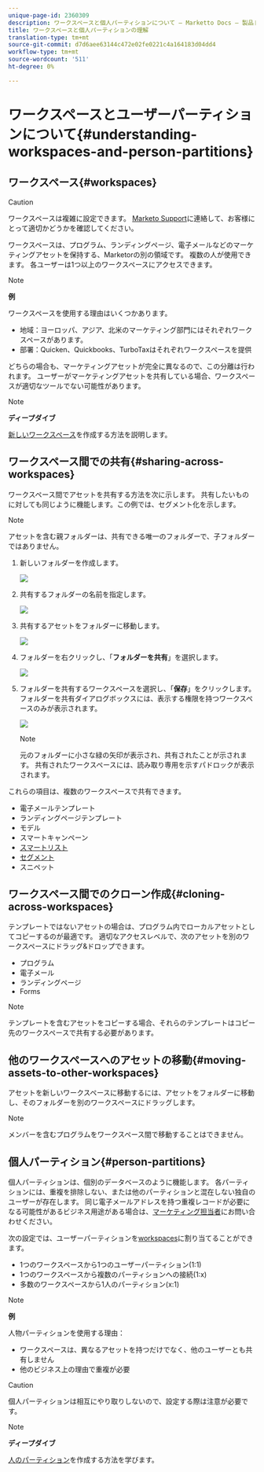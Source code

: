 ```yaml
---
unique-page-id: 2360309
description: ワークスペースと個人パーティションについて — Marketto Docs — 製品ドキュメント
title: ワークスペースと個人パーティションの理解
translation-type: tm+mt
source-git-commit: d7d6aee63144c472e02fe0221c4a164183d04dd4
workflow-type: tm+mt
source-wordcount: '511'
ht-degree: 0%

---
```



# ワークスペースとユーザーパーティションについて{#understanding-workspaces-and-person-partitions}

## ワークスペース{#workspaces}

>[!CAUTION]
>
>ワークスペースは複雑に設定できます。  [Marketo Support](http://support.marketo.com/)に連絡して、お客様にとって適切かどうかを確認してください。

ワークスペースは、プログラム、ランディングページ、電子メールなどのマーケティングアセットを保持する、Marketorの別の領域です。 複数の人が使用できます。 各ユーザーは1つ以上のワークスペースにアクセスできます。

>[!NOTE]
>
>**例**
>
>ワークスペースを使用する理由はいくつかあります。
>
>* 地域：ヨーロッパ、アジア、北米のマーケティング部門にはそれぞれワークスペースがあります。
>* 部署：Quicken、Quickbooks、TurboTaxはそれぞれワークスペースを提供

>
>
どちらの場合も、マーケティングアセットが完全に異なるので、この分離は行われます。 ユーザーがマーケティングアセットを共有している場合、ワークスペースが適切なツールでない可能性があります。

>[!NOTE]
>
>**ディープダイブ**
>
>[新しいワークスペース](create-a-new-workspace.md)を作成する方法を説明します。

## ワークスペース間での共有{#sharing-across-workspaces}

ワークスペース間でアセットを共有する方法を次に示します。 共有したいものに対しても同じように機能します。この例では、セグメント化を示します。

>[!NOTE]
>
>アセットを含む親フォルダーは、共有できる唯一のフォルダーで、子フォルダーではありません。

1. 新しいフォルダーを作成します。

   ![](assets/one.png)

1. 共有するフォルダーの名前を指定します。

   ![](assets/two.png)

1. 共有するアセットをフォルダーに移動します。

   ![](assets/three.png)

1. フォルダーを右クリックし、「**フォルダーを共有**」を選択します。

   ![](assets/four.png)

1. フォルダーを共有するワークスペースを選択し、「**保存**」をクリックします。 フォルダーを共有ダイアログボックスには、表示する権限を持つワークスペースのみが表示されます。

   ![](assets/image2015-5-27-11-3a6-3a40.png)

   >[!NOTE]
   >
   >元のフォルダーに小さな緑の矢印が表示され、共有されたことが示されます。 共有されたワークスペースには、読み取り専用を示すパドロックが表示されます。

これらの項目は、複数のワークスペースで共有できます。

* 電子メールテンプレート
* ランディングページテンプレート
* モデル
* スマートキャンペーン
* [スマートリスト](../../../product-docs/core-marketo-concepts/smart-lists-and-static-lists/using-smart-lists/reference-a-list-or-smart-list-across-workspaces.md)
* [セグメント](share-segmentations-across-workspaces-and-partitions.md)
* スニペット

## ワークスペース間でのクローン作成{#cloning-across-workspaces}

テンプレートではないアセットの場合は、プログラム内でローカルアセットとしてコピーするのが最適です。  適切なアクセスレベルで、次のアセットを別のワークスペースにドラッグ&amp;ドロップできます。

* プログラム
* 電子メール
* ランディングページ
* Forms

>[!NOTE]
>
>テンプレートを含むアセットをコピーする場合、それらのテンプレートはコピー先のワークスペースで共有する必要があります。

## 他のワークスペースへのアセットの移動{#moving-assets-to-other-workspaces}

アセットを新しいワークスペースに移動するには、アセットをフォルダーに移動し、そのフォルダーを別のワークスペースにドラッグします。

>[!NOTE]
>
>メンバーを含むプログラムをワークスペース間で移動することはできません。

## 個人パーティション{#person-partitions}

個人パーティションは、個別のデータベースのように機能します。 各パーティションには、重複を排除しない、または他のパーティションと混在しない独自のユーザーが存在します。 同じ電子メールアドレスを持つ重複レコードが必要になる可能性があるビジネス用途がある場合は、[マーケティング担当者](http://support.marketo.com)にお問い合わせください。

次の設定では、ユーザーパーティションを[workspaces](create-a-new-workspace.md)に割り当てることができます。

* 1つのワークスペースから1つのユーザーパーティション(1:1)
* 1つのワークスペースから複数のパーティションへの接続(1:x)
* 多数のワークスペースから1人のパーティション(x:1)

>[!NOTE]
>
>**例**
>
>人物パーティションを使用する理由：
>
>* ワークスペースは、異なるアセットを持つだけでなく、他のユーザーとも共有しません
>* 他のビジネス上の理由で重複が必要

>



>[!CAUTION]
>
>個人パーティションは相互にやり取りしないので、設定する際は注意が必要です。

>[!NOTE]
>
>**ディープダイブ**
>
> [人のパーティション](create-a-person-partition.md)を作成する方法を学びます。

